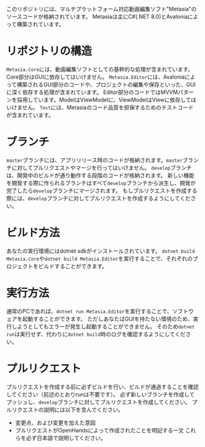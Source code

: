 このリポジトリには、マルチプラットフォーム対応動画編集ソフト"Metasia"のソースコードが格納されています。
Metasiaは主にC#(.NET 8.0)とAvaloniaによって構築されています。

# リポジトリの構造
`Metasia.Core`には、動画編集ソフトとしての基幹的な処理が含まれています。Core部分はGUIに依存してはいけません。
`Metasia.Editor`には、Avaloniaによって構築されるGUI部分のコードや、プロジェクトの編集や保存といった、GUIに深く依存する処理が含まれています。
Editor部分のコードではMVVMパターンを採用しています。ModelはViewModelに、ViewModelはViewに依存してはいけません。
`Test`には、Metasiaのコード品質を担保するためのテストコードが含まれています。

# ブランチ
`master`ブランチには、アプリリリース時のコードが格納されます。`master`ブランチに対してプルリクエストやマージを行ってはいけません。
`develop`ブランチは、開発中のビルドが通り動作する段階のコードが格納されます。
新しい機能を開発する際に作られるブランチはすべて`develop`ブランチから派生し、開発が完了したら`develop`ブランチにマージされます。
もしプルリクエストを作成する際には、`develop`ブランチに対してプルリクエストを作成するようにしてください。

# ビルド方法
あなたの実行環境にはdotnet sdkがインストールされています。
`dotnet build Metasia.Core`や`dotnet build Metasia.Editor`を実行することで、それぞれのプロジェクトをビルドすることができます。

# 実行方法
通常のPCであれば、`dotnet run Metasia.Editor`を実行することで、ソフトウェアを起動することができます。
ただしあなたはGUIを持たない環境のため、実行しようとしてもエラーが発生し起動することができません。
そのため`dotnet run`は実行せず、代わりに`dotnet build`時のログを確認するようにしてください。

# プルリクエスト
プルリクエストを作成する前に必ずビルドを行い、ビルドが通過することを確認してください（前述のとおりrunは不要です）。
必ず新しいブランチを作成してプッシュし、`develop`ブランチに対してプルリクエストを作成してください。
プルリクエストの説明には以下を含んでください。
- 変更点、および変更を加えた意図
- プルリクエストがOpenHandsによって作成されたことを明記する一文
これらを必ず日本語で説明してください。
